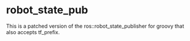robot_state_pub
===============

This is a patched version of the ros::robot_state_publisher for groovy that also accepts tf_prefix.
